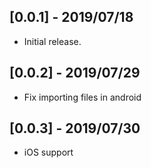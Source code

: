 ## [0.0.1] - 2019/07/18

* Initial release.

## [0.0.2] - 2019/07/29

* Fix importing files in android

## [0.0.3] - 2019/07/30

* iOS support
